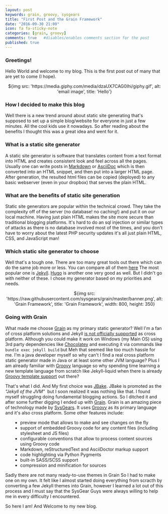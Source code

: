 ```yaml
---
layout: post
keywords: grain, groovy, sysgears
title: "First Post and the Grain Framework"
date: "2016-09-30 21:00"
icon: fa fa-sticky-note
categories: [grain, groovy]
comments: true   #disables/enables comments section for the post
published: true
---
```

### Greetings!
Hello World and welcome to my blog. This is the first post out of many that are yet to come (I hope).
<!--more-->

<center>
${img src: 'https://media.giphy.com/media/dzaUX7CAG0Ihi/giphy.gif', alt: 'email image', title: 'Hello'}
</center>

### How I decided to make this blog
Well there is a new trend around about static site generating that's supposed to set up a simple blog/website for everyone in just a few minutes.
All the cool kids use it nowadays. So after reading about the benefits I thought this was a great idea and went for it.

### What is a static site generator
A static site generator is software that translates content from a text format into HTML and creates consistent look and feel across all the pages. Usually one
can write posts in [Markdown] or [AsciiDoc] which is then converted into an HTML snippet, and then put into a larger HTML page. After generation, the resulted html
files can be copied (deployed) to any basic webserver (even in your dropbox) that serves the plain HTML.

### What are the benefits of static site generation
Static site generators are popular within the technical crowd. They take the complexity off of the server (no database! no caching!)
and put it on our local machine. Having just plain HTML makes the site more secure than traditional blogging platforms. It's hard to do an sql injection
or similar types of attacks as there is no database involved most of the times, and you don't have to worry about the latest PHP security updates 
it's all just plain HTML, CSS, and JavaScript man!

### Which static site generator to choose
Well that's a tough one. There are too many great tools out there which can do the same job more or less. You can compare all of them [here][staticgen]
The most popular one is [Jekyll]. [Hugo] is another one very good as well. But I didn't go with neither of these. I chose my generator based on my priorities and needs.

<center>
${img src: 'https://raw.githubusercontent.com/sysgears/grain/master/banner.png', alt: 'Grain Framework', title: 'Grain Framework', width: 800, height: 350}
</center>

### Going with Grain
What made me choose [Grain] as my primary static generator? Well I'm a fan of cross platform solutions and Jekyll [is not officially supported][JekyllWindows] as 
cross platform. Although you could make it work on Windows (my Main OS) using 3rd party dependencies like [Chocolatey] and executing it via commands like 
`bundle exec jekyll build` but Meh that seemed like too much hassle for me. I'm a java developer myself so why can't I find a real cross platform static generator
made in Java or at least some other JVM language? Plus I am already familiar with [Groovy] language so why spending time learning a new template language from
scratch like Jekyll-liquid when there is already [Groovy template support] out there?

That's what I did. And My first choice was [JBake]. JBake is promoted as the _"Jekyll of the JVM"_ &nbsp;but I soon realized it was nothing like that. 
I found myself struggling doing fundamental blogging actions. So I ditched it and after some further digging I ended up with [Grain]. 
Grain is an amazing piece of technology made by [SysGears]. It uses [Groovy] as its primary language and it's also cross platform. Some other features include:

<ul><ul type="disc">
<li>preview mode that allows to make and see changes on the fly</li>
<li>support of embedded Groovy code for any content files (including stylesheet and JS files)</li>
<li>configurable conventions that allow to process content sources using Groovy code</li>
<li>Markdown, reStructuredText and AsciiDoctor markup support</li>
<li>code highlighting via Python Pygments</li>
<li>built-in SASS/SCSS support</li>
<li>compression and minification for sources</li>
</ul></ul>

Sadly there are not many ready-to-use themes in Grain So I had to make one on my own. It felt like I almost started doing everything from scracth by converting 
a few Jekyll themes into Grain, however I learned a lot out of this process and I must say that the SysGear Guys were always willing to help me in every difficulty
I encountered.

So here I am! And Welcome to my new blog.

[SysGears]: http://sysgears.com/
[JBake]: http://jbake.org/
[Groovy template support]: http://docs.groovy-lang.org/latest/html/documentation/template-engines.html
[Groovy]: http://www.groovy-lang.org/
[Chocolatey]: https://chocolatey.org/
[JekyllWindows]: https://jekyllrb.com/docs/windows/
[Markdown]: http://daringfireball.net/projects/markdown/
[AsciiDoc]: http://www.methods.co.nz/asciidoc/
[Jekyll]: https://jekyllrb.com/
[Hugo]: https://gohugo.io/
[staticgen]: https://www.staticgen.com/
[SysGears]: http://sysgears.com/
[Grain]: http://sysgears.com/grain/
